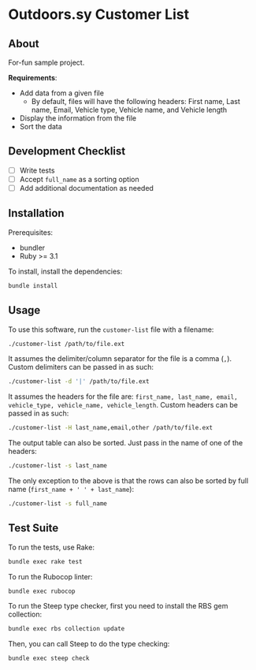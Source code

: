 # Outdoors.sy Customer List

## About
For-fun sample project.

**Requirements**:
- Add data from a given file
  - By default, files will have the following headers: First name, Last name, Email, Vehicle type, Vehicle name, and Vehicle length
- Display the information from the file
- Sort the data

## Development Checklist
- [ ] Write tests
- [ ] Accept `full_name` as a sorting option
- [ ] Add additional documentation as needed

## Installation
Prerequisites:
- bundler
- Ruby >= 3.1

To install, install the dependencies:
```sh
bundle install
```

## Usage
To use this software, run the `customer-list` file with a filename:
```sh
./customer-list /path/to/file.ext
```

It assumes the delimiter/column separator for the file is a comma (`,`).
Custom delimiters can be passed in as such:
```sh
./customer-list -d '|' /path/to/file.ext
```

It assumes the headers for the file are: `first_name, last_name, email, vehicle_type, vehicle_name, vehicle_length`.
Custom headers can be passed in as such:
```sh
./customer-list -H last_name,email,other /path/to/file.ext
```

The output table can also be sorted. Just pass in the name of one of the headers:
```sh
./customer-list -s last_name
```

The only exception to the above is that the rows can also be sorted by full name (`first_name + ' ' + last_name`):
```sh
./customer-list -s full_name
```

## Test Suite
To run the tests, use Rake:
```sh
bundle exec rake test
```

To run the Rubocop linter:
```sh
bundle exec rubocop
```

To run the Steep type checker, first you need to install the RBS gem collection:
```sh
bundle exec rbs collection update
```
Then, you can call Steep to do the type checking:
```sh
bundle exec steep check
```
